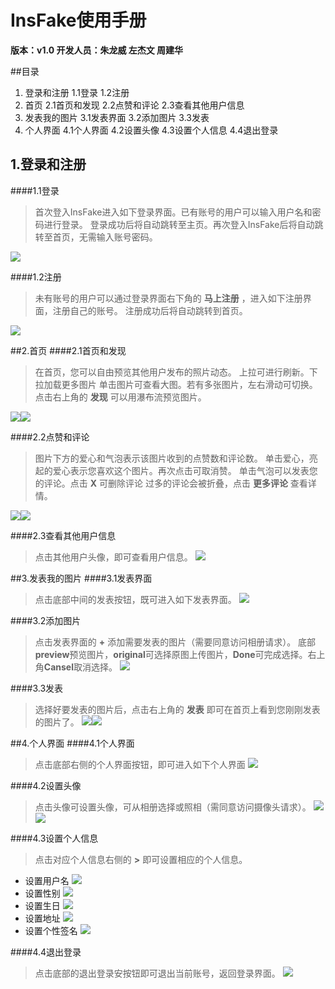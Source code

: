 # InsFake使用手册

**版本：v1.0  开发人员：朱龙威  左杰文  周建华**

##目录
1. 登录和注册
  1.1登录
  1.2注册
2. 首页
  2.1首页和发现
  2.2点赞和评论
  2.3查看其他用户信息
3. 发表我的图片
  3.1发表界面
  3.2添加图片
  3.3发表
4. 个人界面
  4.1个人界面
  4.2设置头像
  4.3设置个人信息
  4.4退出登录


## 1.登录和注册
####1.1登录
>首次登入InsFake进入如下登录界面。已有账号的用户可以输入用户名和密码进行登录。
登录成功后将自动跳转至主页。再次登入InsFake后将自动跳转至首页，无需输入账号密码。

![](resource/登录.png)

####1.2注册
>未有账号的用户可以通过登录界面右下角的 **马上注册** ，进入如下注册界面，注册自己的账号。
注册成功后将自动跳转到首页。

![](resource/注册.png)


##2.首页
####2.1首页和发现
>在首页，您可以自由预览其他用户发布的照片动态。
上拉可进行刷新。下拉加载更多图片
单击图片可查看大图。若有多张图片，左右滑动可切换。
点击右上角的 **发现** 可以用瀑布流预览图片。

![](resource/首页.png)![](resource/瀑布流.png)

####2.2点赞和评论
>图片下方的爱心和气泡表示该图片收到的点赞数和评论数。
单击爱心，亮起的爱心表示您喜欢这个图片。再次点击可取消赞。
单击气泡可以发表您的评论。点击 **X** 可删除评论
过多的评论会被折叠，点击 **更多评论** 查看详情。

![](resource/点赞和评论.png)![](resource/更多评论.png)

####2.3查看其他用户信息
>点击其他用户头像，即可查看用户信息。
![](resource/其他用户.png)

##3.发表我的图片
####3.1发表界面
>点击底部中间的发表按钮，既可进入如下发表界面。
![](resource/发表界面.png)

####3.2添加图片
>点击发表界面的 **+** 添加需要发表的图片（需要同意访问相册请求）。
底部**preview**预览图片，**original**可选择原图上传图片，**Done**可完成选择。右上角**Cansel**取消选择。
![](resource/添加图片.png)

####3.3发表
>选择好要发表的图片后，点击右上角的 **发表** 即可在首页上看到您刚刚发表的图片了。
![](resource/发表.png)![](resource/发表后首页.png)

##4.个人界面
####4.1个人界面
>点击底部右侧的个人界面按钮，即可进入如下个人界面
![](resource/个人界面.png)

####4.2设置头像
>点击头像可设置头像，可从相册选择或照相（需同意访问摄像头请求）。
![](resource/头像1.png)![](resource/头像2.png)

####4.3设置个人信息
>点击对应个人信息右侧的 **>** 即可设置相应的个人信息。
- 设置用户名
![](resource/用户名.png)
- 设置性别
![](resource/性别.png)
- 设置生日
![](resource/生日.png)
- 设置地址
![](resource/地址.png)
- 设置个性签名
![](resource/个性签名.png)

####4.4退出登录
>点击底部的退出登录安按钮即可退出当前账号，返回登录界面。
![](resource/退出登录.png)
